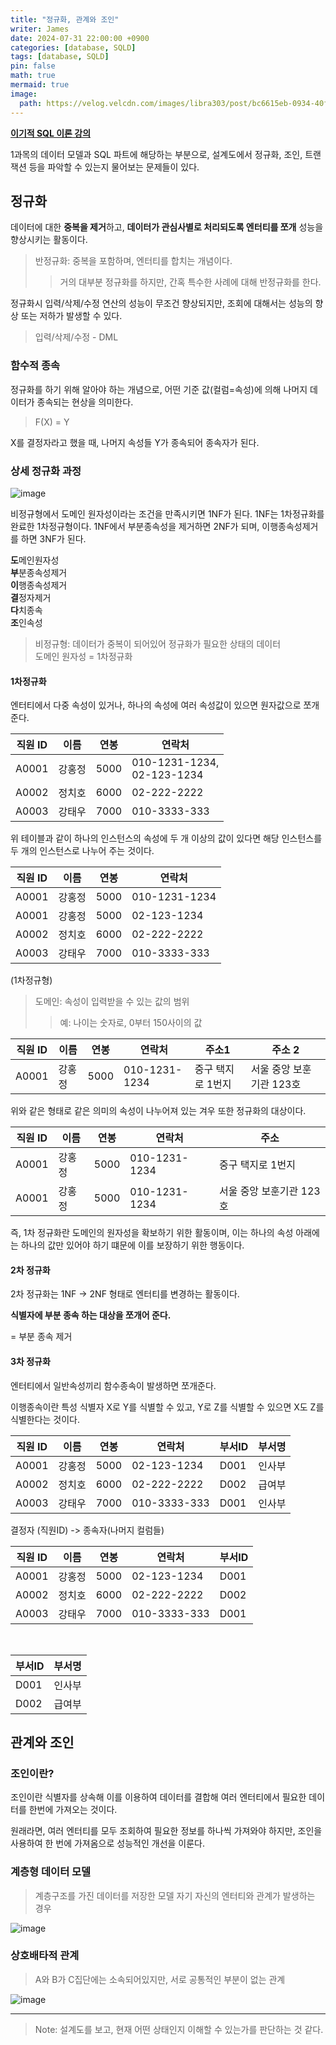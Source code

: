 ```yaml
---
title: "정규화, 관계와 조인"
writer: James
date: 2024-07-31 22:00:00 +0900
categories: [database, SQLD]
tags: [database, SQLD]
pin: false
math: true
mermaid: true
image:
  path: https://velog.velcdn.com/images/libra303/post/bc6615eb-0934-40f9-9ef6-0c17578fb2f2/image.png
---
```


[**이기적 SQL 이론 강의**](https://www.youtube.com/watch?v=NrbGR_HiN-Y)

1과목의 데이터 모델과 SQL 파트에 해당하는 부분으로, 설계도에서 정규화, 조인, 트랜잭션 등을 파악할 수 있는지 물어보는 문제들이 있다.  

## 정규화  

데이터에 대한 **중복을 제거**하고, **데이터가 관심사별로 처리되도록 엔터티를 쪼개** 성능을 향상시키는 활동이다.  

> 반정규화: 중복을 포함하며, 엔터티를 합치는 개념이다.  
>> 거의 대부분 정규화를 하지만, 간혹 특수한 사례에 대해 반정규화를 한다.  

정규화시 입력/삭제/수정 연산의 성능이 무조건 향상되지만, 조회에 대해서는 성능의 향상 또는 저하가 발생할 수 있다. 

> 입력/삭제/수정 - DML  

### 함수적 종속

정규화를 하기 위해 알아야 하는 개념으로, 어떤 기준 값(컬럼=속성)에 의해 나머지 데이터가 종속되는 현상을 의미한다.  

> F(X) = Y  

X를 결정자라고 했을 때, 나머지 속성들 Y가 종속되어 종속자가 된다.  

### 상세 정규화 과정  

![image](https://github.com/user-attachments/assets/c17d80f9-2ece-470d-b801-b4aaf0922a6b)  

비정규형에서 도메인 원자성이라는 조건을 만족시키면 1NF가 된다. 1NF는 1차정규화를 완료한 1차정규형이다. 1NF에서 부분종속성을 제거하면 2NF가 되며, 이행종속성제거를 하면 3NF가 된다.

**도**메인원자성  
**부**분종속성제거  
**이**행종속성제거  
**결**정자제거  
**다**치종속  
**조**인속성  

> 비정규형: 데이터가 중복이 되어있어 정규화가 필요한 상태의 데이터  
> 도메인 원자성 = 1차정규화

#### 1차정규화  

엔터티에서 다중 속성이 있거나, 하나의 속성에 여러 속성값이 있으면 원자값으로 쪼개준다. 

| 직원 ID | 이름 | 연봉 | 연락처 |
| ---- | ---- | ---- | ---- |
| A0001 | 강홍정 | 5000 | 010-1231-1234, <br> 02-123-1234 |
| A0002 | 정치호 | 6000 | 02-222-2222 |
| A0003 | 강태우 | 7000 | 010-3333-333 |

위 테이블과 같이 하나의 인스턴스의 속성에 두 개 이상의 값이 있다면 해당 인스턴스를 두 개의 인스턴스로 나누어 주는 것이다.  

| 직원 ID | 이름 | 연봉 | 연락처 |
| ---- | ---- | ---- | ---- |
| A0001 | 강홍정 | 5000 | 010-1231-1234 |
| A0001 | 강홍정 | 5000 | 02-123-1234 |
| A0002 | 정치호 | 6000 | 02-222-2222 |
| A0003 | 강태우 | 7000 | 010-3333-333 |

(1차정규형) 

> 도메인: 속성이 입력받을 수 있는 값의 범위 
>> 예: 나이는 숫자로, 0부터 150사이의 값  

| 직원 ID | 이름 | 연봉 | 연락처 | 주소1 | 주소 2 | 
| ---- | ---- | ---- | ---- | ---- | ---- |
| A0001 | 강홍정 | 5000 | 010-1231-1234 | 중구 택지로 1번지 | 서울 중앙 보훈기관 123호 | 

위와 같은 형태로 같은 의미의 속성이 나누어져 있는 겨우 또한 정규화의 대상이다. 

| 직원 ID | 이름 | 연봉 | 연락처 | 주소 | 
| ---- | ---- | ---- | ---- | ---- | 
| A0001 | 강홍정 | 5000 | 010-1231-1234 | 중구 택지로 1번지 | 
| A0001 | 강홍정 | 5000 | 010-1231-1234 | 서울 중앙 보훈기관 123호 | 

즉, 1차 정규화란 도메인의 원자성을 확보하기 위한 활동이며, 이는 하나의 속성 아래에는 하나의 값만 있어야 하기 떄문에 이를 보장하기 위한 행동이다.  

#### 2차 정규화  

2차 정규화는 1NF -> 2NF 형태로 엔터티를 변경하는 활동이다.  

**식별자에 부분 종속 하는 대상을 쪼개어 준다.**  

= 부분 종속 제거  

#### 3차 정규화  

엔터티에서 일반속성끼리 함수종속이 발생하면 쪼개준다.  

이행종속이란 특성 식별자 X로 Y를 식별할 수 있고, Y로 Z를 식별할 수 있으면 X도 Z를 식별한다는 것이다.  

| **직원 ID** | 이름 | 연봉 | 연락처 | 부서ID | 부서명 | 
| ------ | ------ | ------ | ------ | ------ | ------ | 
| A0001 | 강홍정 | 5000 | 02-123-1234 | D001 | 인사부 |
| A0002 | 정치호 | 6000 | 02-222-2222 | D002 | 급여부 |
| A0003 | 강태우 | 7000 | 010-3333-333 | D001 | 인사부 |  

결정자 (직원ID) -> 종속자(나머지 컬럼들)  

| **직원 ID** | 이름 | 연봉 | 연락처 | 부서ID | 
| ------ | ------ | ------ | ------ | ------ | 
| A0001 | 강홍정 | 5000 | 02-123-1234 | D001 | 
| A0002 | 정치호 | 6000 | 02-222-2222 | D002 | 
| A0003 | 강태우 | 7000 | 010-3333-333 | D001 | 
<br> 

| 부서ID | 부서명 | 
| ---- | ---- |  
| D001 | 인사부 |
| D002 | 급여부 |

## 관계와 조인  

### 조인이란? 

조인이란 식별자를 상속해 이를 이용하여 데이터를 결합해 여러 엔터티에서 필요한 데이터를 한번에 가져오는 것이다.    

원래라면, 여러 엔터티를 모두 조회하여 필요한 정보를 하나씩 가져와야 하지만, 조인을 사용하여 한 번에 가져옴으로 성능적인 개선을 이룬다.  

### 계층형 데이터 모델  

> 계층구조를 가진 데이터를 저장한 모델 자기 자신의 엔터티와 관계가 발생하는 경우  

![image](https://github.com/user-attachments/assets/3d2cb4df-d8b1-4ecf-884b-661c2ed7198c)  

### 상호배타적 관계  

> A와 B가 C집단에는 소속되어있지만, 서로 공통적인 부분이 없는 관계  

![image](https://github.com/user-attachments/assets/688190c2-77b6-4a0f-a280-d6dcca5110be)  

<hr>  

> Note: 설계도를 보고, 현재 어떤 상태인지 이해할 수 있는가를 판단하는 것 같다.  